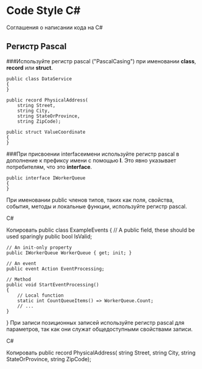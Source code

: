 # Code Style C#
Соглашения о написании кода на C#

## Регистр Pascal
###Используйте регистр pascal ("PascalCasing") при именовании **class**, **record** или **struct**.
```
public class DataService 
{
}
```
```
public record PhysicalAddress(
    string Street,
    string City,
    string StateOrProvince,
    string ZipCode);
```
```
public struct ValueCoordinate
{
}
```
###При присвоении interfaceимени используйте регистр pascal в дополнение к префиксу имени с помощью **I**. Это явно указывает потребителям, что это **interface**.
```
public interface IWorkerQueue
{
}
```
При именовании public членов типов, таких как поля, свойства, события, методы и локальные функции, используйте регистр pascal.

C#

Копировать
public class ExampleEvents
{
    // A public field, these should be used sparingly
    public bool IsValid;

    // An init-only property
    public IWorkerQueue WorkerQueue { get; init; }

    // An event
    public event Action EventProcessing;

    // Method
    public void StartEventProcessing()
    {
        // Local function
        static int CountQueueItems() => WorkerQueue.Count;
        // ...
    }
}
При записи позиционных записей используйте регистр pascal для параметров, так как они служат общедоступными свойствами записи.

C#

Копировать
public record PhysicalAddress(
    string Street,
    string City,
    string StateOrProvince,
    string ZipCode);
